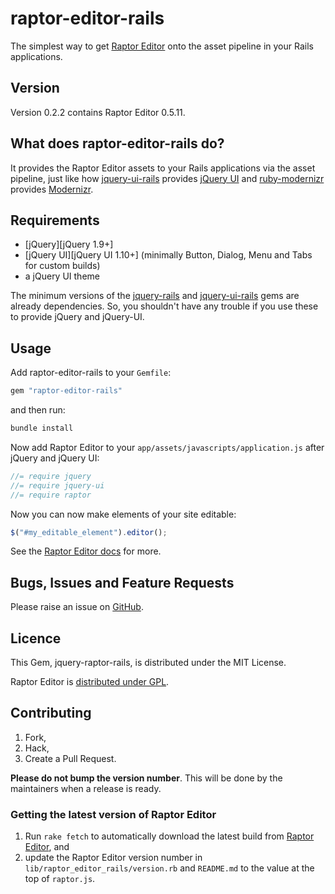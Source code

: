 # raptor-editor-rails

The simplest way to get [Raptor Editor] onto the asset pipeline in your Rails applications.

## Version

Version 0.2.2 contains Raptor Editor 0.5.11.

## What does raptor-editor-rails do?

It provides the Raptor Editor assets to your Rails applications via the asset pipeline, just like how [jquery-ui-rails] provides [jQuery UI] and [ruby-modernizr] provides [Modernizr].

## Requirements

* [jQuery][jQuery 1.9+]
* [jQuery UI][jQuery UI 1.10+] (minimally Button, Dialog, Menu and Tabs for custom builds)
* a jQuery UI theme

The minimum versions of the [jquery-rails] and [jquery-ui-rails] gems are already dependencies. So, you shouldn't have any trouble if you use these to provide jQuery and jQuery-UI.

## Usage

Add raptor-editor-rails to your `Gemfile`:

```ruby
gem "raptor-editor-rails"
```

and then run:

```sh
bundle install
```

Now add Raptor Editor to your `app/assets/javascripts/application.js` after jQuery and jQuery UI:

```js
//= require jquery
//= require jquery-ui
//= require raptor
```

Now you can now make elements of your site editable:

```js
$("#my_editable_element").editor();
```

See the [Raptor Editor docs] for more.

## Bugs, Issues and Feature Requests

Please raise an issue on [GitHub][issues].

## Licence

This Gem, jquery-raptor-rails, is distributed under the MIT License.

Raptor Editor is [distributed under GPL][Raptor Editor licence].

## Contributing

1. Fork,
2. Hack,
3. Create a Pull Request.

**Please do not bump the version number**. This will be done by the maintainers when a release is ready.

### Getting the latest version of Raptor Editor

1. Run `rake fetch` to automatically download the latest build from [Raptor Editor][], and
2. update the Raptor Editor version number in `lib/raptor_editor_rails/version.rb` and `README.md` to the value at the top of `raptor.js`.

[Raptor Editor]: http://www.raptor-editor.com/
[jQuery]: http://jquery.com/
[jQuery UI]: http://jqueryui.com/
[jquery-rails]: https://github.com/rails/jquery-rails
[jquery-ui-rails]: https://github.com/joliss/jquery-ui-rails
[ruby-modernizr]: https://github.com/josh/ruby-modernizr
[Modernizr]: http://modernizr.com/
[Raptor Editor docs]: http://www.raptor-editor.com/docs
[Raptor Editor licence]: http://www.raptor-editor.com/license
[issues]: https://github.com/PANmedia/raptor-editor-rails/issues
